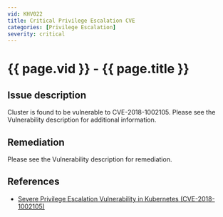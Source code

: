 ```yaml
---
vid: KHV022
title: Critical Privilege Escalation CVE
categories: [Privilege Escalation]
severity: critical
---
```


# {{ page.vid }} - {{ page.title }}

## Issue description

Cluster is found to be vulnerable to CVE-2018-1002105. Please see the Vulnerability description for additional information.

## Remediation

Please see the Vulnerability description for remediation.

## References

- [Severe Privilege Escalation Vulnerability in Kubernetes (CVE-2018-1002105)](https://blog.khulnasoft.com/kubernetes-security-cve-2018-1002105)